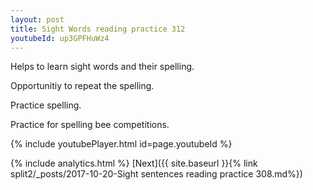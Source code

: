 ```yaml
---
layout: post
title: Sight Words reading practice 312
youtubeId: up3GPFHuWz4
---
```

 
 
Helps to learn sight words and their spelling.

Opportunitiy to repeat the spelling. 

Practice spelling. 
 
Practice for spelling bee competitions. 
 
{% include youtubePlayer.html id=page.youtubeId %}
 
 
{% include analytics.html %} 
[Next]({{ site.baseurl }}{% link  split2/_posts/2017-10-20-Sight sentences reading practice 308.md%})
 
